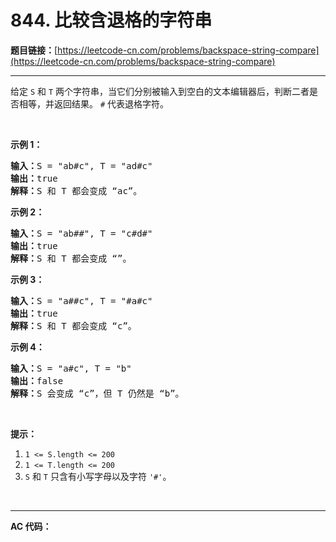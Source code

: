 # 844. 比较含退格的字符串

**题目链接：**[https://leetcode-cn.com/problems/backspace-string-compare](https://leetcode-cn.com/problems/backspace-string-compare)

---

<div class="content__1Y2H">
 <div class="notranslate">
  <p>给定 <code>S</code> 和 <code>T</code> 两个字符串，当它们分别被输入到空白的文本编辑器后，判断二者是否相等，并返回结果。 <code>#</code> 代表退格字符。</p> 
  <p>&nbsp;</p> 
  <p><strong>示例 1：</strong></p> 
  <pre class="language-text"><strong>输入：</strong>S = "ab#c", T = "ad#c"
<strong>输出：</strong>true
<strong>解释：</strong>S 和 T 都会变成 “ac”。
</pre> 
  <p><strong>示例 2：</strong></p> 
  <pre class="language-text"><strong>输入：</strong>S = "ab##", T = "c#d#"
<strong>输出：</strong>true
<strong>解释：</strong>S 和 T 都会变成 “”。
</pre> 
  <p><strong>示例 3：</strong></p> 
  <pre class="language-text"><strong>输入：</strong>S = "a##c", T = "#a#c"
<strong>输出：</strong>true
<strong>解释：</strong>S 和 T 都会变成 “c”。
</pre> 
  <p><strong>示例 4：</strong></p> 
  <pre class="language-text"><strong>输入：</strong>S = "a#c", T = "b"
<strong>输出：</strong>false
<strong>解释：</strong>S 会变成 “c”，但 T 仍然是 “b”。</pre> 
  <p>&nbsp;</p> 
  <p><strong>提示：</strong></p> 
  <ol> 
   <li><code>1 &lt;= S.length &lt;= 200</code></li> 
   <li><code>1 &lt;= T.length &lt;= 200</code></li> 
   <li><code>S</code> 和 <code>T</code> 只含有小写字母以及字符 <code>'#'</code>。</li> 
  </ol> 
  <p>&nbsp;</p> 
 </div>
</div>

---

**AC 代码：**

```java

```